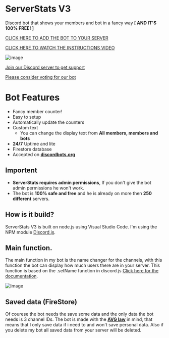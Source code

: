 # ServerStats V3
Discord bot that shows your members and bot in a fancy way **[ AND IT'S 100% FREE! ]**

[CLICK HERE TO ADD THE BOT TO YOUR SERVER](https://discordapp.com/oauth2/authorize?client_id=458276816071950337&scope=bot&permissions=8)

[CLICK HERE TO WATCH THE INSTRUCTIONS VIDEO](https://vimeo.com/316592316/b7bd1ea09b)

![image](https://cdn.discordapp.com/attachments/465201693538254848/522071468138299393/banner.png)

[Join our Discord server to get support](https://discordapp.com/invite/bZt8WkS)

[Please consider voting for our bot](https://discordbots.org/bot/458276816071950337/vote)


# Bot Features

* Fancy member counter!
* Easy to setup
* Automatically update the counters
* Custom text
     * You can change the display text from **All members, members and bots**
* **24/7** Uptime and lite
* Firestore database
* Accepted on [**discordbots.org**](https://discordbots.org/bot/458276816071950337)

## Importent

* **ServerStats requires admin permissions**, If you don't give the bot admin permissions he won't work.
* The bot is **100% safe and free** and he is already on more then **250 different** servers.

## How is it build?

ServerStats V3 is built on node.js using Visual Studio Code. I'm using the NPM module [Discord.js](https://discord.js.org/#/).

## Main function.

The main function in my bot is the name changer for the channels, with this function the bot can display how much users there are in your server.
This function is based on the .setName function in discord.js [Click here for the documentation](https://discord.js.org/#/docs/main/stable/class/VoiceChannel?scrollTo=setName).

![Image](https://cdn.discordapp.com/attachments/465201693538254848/522082030029242374/setName.png)

## Saved data (FireStore)

Of courese the bot needs the save some data and the only data the bot needs is 3 channel IDs.
The bot is made with the [**AVG law**](https://www.amsadvocaten.com/blog/intellectual-property-law-in-the-netherlands/are-you-ready-for-the-new-general-data-protection-regulation-avg/) in mind, that means that I only save data if i need to and won't save personal data.
Also if you delete my bot all saved data from your server will be deleted.